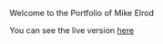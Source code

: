 Welcome to the Portfolio of Mike Elrod

You can see the live version <a href="https://mikeelrod.github.io/Portfolio/">here</a>
